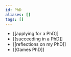 ```yaml
---
id: PhD
aliases: []
tags: []
---
```


 - [[applying for a PhD]]
 - [[succeeding in a PhD]]
 - [[reflections on my PhD]]
 - [[Games PhD]]
